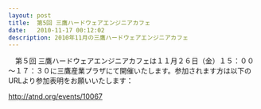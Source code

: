 ```yaml
---
layout: post
title:  第5回 三鷹ハードウェアエンジニアカフェ
date:   2010-11-17 00:12:02
description: 2010年11月の三鷹ハードウェアエンジニアカフェ
---
```

　第５回 三鷹ハードウェアエンジニアカフェは１１月２６日（金）１５：００～１７：３０に三鷹産業プラザにて開催いたします。参加されます方は以下のURLより参加表明をお願いいたします：

<a href="http://atnd.org/events/10067">http://atnd.org/events/10067</a>
